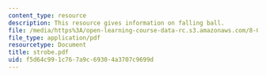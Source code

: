 ```yaml
---
content_type: resource
description: This resource gives information on falling ball.
file: /media/https%3A/open-learning-course-data-rc.s3.amazonaws.com/8-01x-physics-i-classical-mechanics-with-an-experimental-focus-fall-2002/f5d64c991c767a9c69304a3707c9699d_strobe.pdf
file_type: application/pdf
resourcetype: Document
title: strobe.pdf
uid: f5d64c99-1c76-7a9c-6930-4a3707c9699d
---
```

